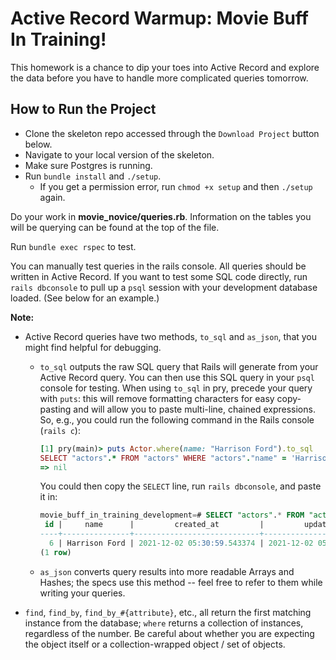 # Active Record Warmup: Movie Buff In Training!

This homework is a chance to dip your toes into Active Record and explore the
data before you have to handle more complicated queries tomorrow.

## How to Run the Project

* Clone the skeleton repo accessed through the `Download Project` button below.
* Navigate to your local version of the skeleton.
* Make sure Postgres is running.
* Run `bundle install` and `./setup`.
  * If you get a permission error, run `chmod +x setup` and then `./setup`
    again.

Do your work in __movie_novice/queries.rb__. Information on the tables you will
be querying can be found at the top of the file.

Run `bundle exec rspec` to test.

You can manually test queries in the rails console. All queries should be
written in Active Record. If you want to test some SQL code directly, run `rails
dbconsole` to pull up a `psql` session with your development database loaded.
(See below for an example.)

**Note:**

* Active Record queries have two methods, `to_sql` and `as_json`, that you might
  find helpful for debugging.
  * `to_sql` outputs the raw SQL query that Rails will generate from your Active
    Record query. You can then use this SQL query in your `psql` console for
    testing. When using `to_sql` in pry, precede your query with `puts`: this
    will remove formatting characters for easy copy-pasting and will allow you
    to paste multi-line, chained expressions. So, e.g., you could run the
    following command in the Rails console (`rails c`):

    ```ruby
    [1] pry(main)> puts Actor.where(name: "Harrison Ford").to_sql
    SELECT "actors".* FROM "actors" WHERE "actors"."name" = 'Harrison Ford'
    => nil
    ```

    You could then copy the `SELECT` line, run `rails dbconsole`, and paste it
    in:

    ```sql
    movie_buff_in_training_development=# SELECT "actors".* FROM "actors" WHERE "actors"."name" = 'Harrison Ford';
     id |     name      |         created_at         |         updated_at         
    ----+---------------+----------------------------+----------------------------
      6 | Harrison Ford | 2021-12-02 05:30:59.543374 | 2021-12-02 05:30:59.543374
    (1 row)
    ```

  * `as_json` converts query results into more readable Arrays and Hashes; the
    specs use this method -- feel free to refer to them while writing your
    queries.
* `find`, `find_by`, `find_by_#{attribute}`, etc., all return the first matching
  instance from the database; `where` returns a collection of instances,
  regardless of the number. Be careful about whether you are expecting the
  object itself or a collection-wrapped object / set of objects.